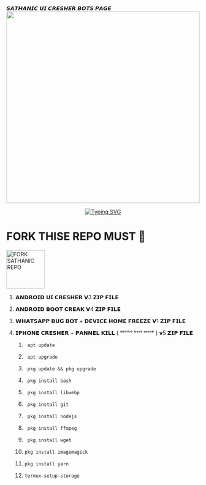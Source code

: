 𝙎𝘼𝙏𝙃𝘼𝙉𝙄𝘾 𝙐𝙄 𝘾𝙍𝙀𝙎𝙃𝙀𝙍 𝘽𝙊𝙏𝙎 𝙋𝘼𝙂𝙀 
<img src="https://ik.imagekit.io/eypz/1728147676644_kseN8dFD8.png" height="500" width="100%">

<p align="center">
<a href="https://git.io/typing-svg"><img src="https://readme-typing-svg.demolab.com?font=Fira+Code&weight=200&size=22&pause=2000&color=5513F7&width=435&lines=SATHANIC+UI+CREAHER+BUG+BOT" alt="Typing SVG" /></a>

# FORK THISE REPO MUST 🪷

  <a href="https://github.com/Sathanic666/SATHANIC/fork"><img src="https://img.shields.io/badge/Fork%20Repo-black" alt="FORK SATHANIC REPO" width="100"></a>
  
1. 𝗔𝗡𝗗𝗥𝗢𝗜𝗗 𝗨𝗜 𝗖𝗥𝗘𝗦𝗛𝗘𝗥  𝗩3 𝗭𝗜𝗣 𝗙𝗜𝗟𝗘 
2. 𝗔𝗡𝗗𝗥𝗢𝗜𝗗 𝗕𝗢𝗢𝗧 𝗖𝗥𝗘𝗔𝗞 𝗩4 𝗭𝗜𝗣 𝗙𝗜𝗟𝗘 
3. 𝗪𝗛𝗔𝗧𝗦𝗔𝗣𝗣 𝗕𝗨𝗚 𝗕𝗢𝗧 + 𝗗𝗘𝗩𝗜𝗖𝗘 𝗛𝗢𝗠𝗘 𝗙𝗥𝗘𝗘𝗭𝗘 𝗩1 𝗭𝗜𝗣 𝗙𝗜𝗟𝗘
4. 𝗜𝗣𝗛𝗢𝗡𝗘 𝗖𝗥𝗘𝗦𝗛𝗘𝗥 + 𝗣𝗔𝗡𝗡𝗘𝗟 𝗞𝗜𝗟𝗟 { ᵈᵉᵛⁱᶜᵉ ᵇᵒᵒᵗ ᵐᵒᵈᵉ } 𝘃5 𝗭𝗜𝗣 𝗙𝗜𝗟𝗘



     1.      apt update
     2.      apt upgrade
     3.      pkg update && pkg upgrade
     4.      pkg install bash
     5.      pkg install libwebp
     6.      pkg install git
     7.      pkg install nodejs
     8.      pkg install ffmpeg
     9.      pkg install wget
     10.     pkg install imagemagick
     11.     pkg install yarn
     12.     termux-setup-storage
